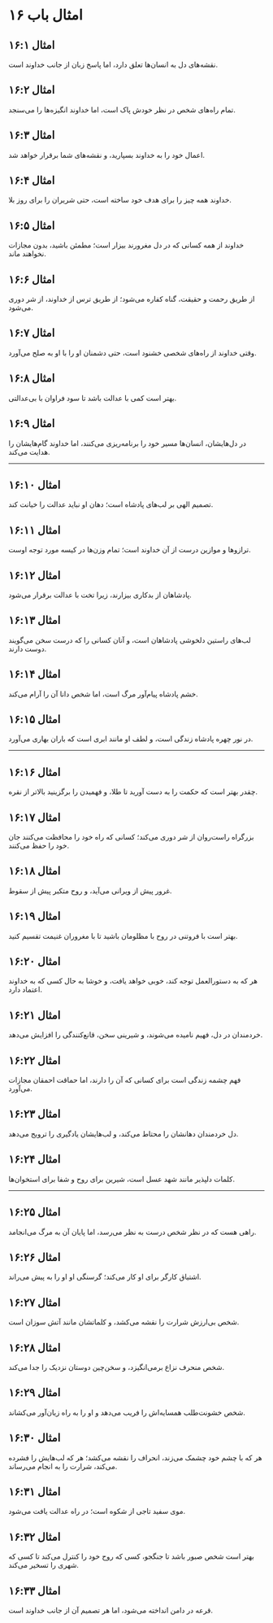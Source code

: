 # امثال باب ۱۶

## امثال ۱۶:۱

نقشه‌های دل به انسان‌ها تعلق دارد، اما پاسخ زبان از جانب خداوند است.

## امثال ۱۶:۲

تمام راه‌های شخص در نظر خودش پاک است، اما خداوند انگیزه‌ها را می‌سنجد.

## امثال ۱۶:۳

اعمال خود را به خداوند بسپارید، و نقشه‌های شما برقرار خواهد شد.

## امثال ۱۶:۴

خداوند همه چیز را برای هدف خود ساخته است، حتی شریران را برای روز بلا.

## امثال ۱۶:۵

خداوند از همه کسانی که در دل مغرورند بیزار است؛ مطمئن باشید، بدون مجازات نخواهند ماند.

## امثال ۱۶:۶

از طریق رحمت و حقیقت، گناه کفاره می‌شود؛ از طریق ترس از خداوند، از شر دوری می‌شود.

## امثال ۱۶:۷

وقتی خداوند از راه‌های شخصی خشنود است، حتی دشمنان او را با او به صلح می‌آورد.

## امثال ۱۶:۸

بهتر است کمی با عدالت باشد تا سود فراوان با بی‌عدالتی.

## امثال ۱۶:۹

در دل‌هایشان، انسان‌ها مسیر خود را برنامه‌ریزی می‌کنند، اما خداوند گام‌هایشان را هدایت می‌کند.

---

## امثال ۱۶:۱۰

تصمیم الهی بر لب‌های پادشاه است؛ دهان او نباید عدالت را خیانت کند.

## امثال ۱۶:۱۱

ترازوها و موازین درست از آن خداوند است؛ تمام وزن‌ها در کیسه مورد توجه اوست.

## امثال ۱۶:۱۲

پادشاهان از بدکاری بیزارند، زیرا تخت با عدالت برقرار می‌شود.

## امثال ۱۶:۱۳

لب‌های راستین دلخوشی پادشاهان است، و آنان کسانی را که درست سخن می‌گویند دوست دارند.

## امثال ۱۶:۱۴

خشم پادشاه پیام‌آور مرگ است، اما شخص دانا آن را آرام می‌کند.

## امثال ۱۶:۱۵

در نور چهره پادشاه زندگی است، و لطف او مانند ابری است که باران بهاری می‌آورد.

---

## امثال ۱۶:۱۶

چقدر بهتر است که حکمت را به دست آورید تا طلا، و فهمیدن را برگزینید بالاتر از نقره.

## امثال ۱۶:۱۷

بزرگراه راست‌روان از شر دوری می‌کند؛ کسانی که راه خود را محافظت می‌کنند جان خود را حفظ می‌کنند.

## امثال ۱۶:۱۸

غرور پیش از ویرانی می‌آید، و روح متکبر پیش از سقوط.

## امثال ۱۶:۱۹

بهتر است با فروتنی در روح با مظلومان باشید تا با مغروران غنیمت تقسیم کنید.

## امثال ۱۶:۲۰

هر که به دستورالعمل توجه کند، خوبی خواهد یافت، و خوشا به حال کسی که به خداوند اعتماد دارد.

## امثال ۱۶:۲۱

خردمندان در دل، فهیم نامیده می‌شوند، و شیرینی سخن، قانع‌کنندگی را افزایش می‌دهد.

## امثال ۱۶:۲۲

فهم چشمه زندگی است برای کسانی که آن را دارند، اما حماقت احمقان مجازات می‌آورد.

## امثال ۱۶:۲۳

دل خردمندان دهانشان را محتاط می‌کند، و لب‌هایشان یادگیری را ترویج می‌دهد.

## امثال ۱۶:۲۴

کلمات دلپذیر مانند شهد عسل است، شیرین برای روح و شفا برای استخوان‌ها.

---

## امثال ۱۶:۲۵

راهی هست که در نظر شخص درست به نظر می‌رسد، اما پایان آن به مرگ می‌انجامد.

## امثال ۱۶:۲۶

اشتیاق کارگر برای او کار می‌کند؛ گرسنگی او او را به پیش می‌راند.

## امثال ۱۶:۲۷

شخص بی‌ارزش شرارت را نقشه می‌کشد، و کلماتشان مانند آتش سوزان است.

## امثال ۱۶:۲۸

شخص منحرف نزاع برمی‌انگیزد، و سخن‌چین دوستان نزدیک را جدا می‌کند.

## امثال ۱۶:۲۹

شخص خشونت‌طلب همسایه‌اش را فریب می‌دهد و او را به راه زیان‌آور می‌کشاند.

## امثال ۱۶:۳۰

هر که با چشم خود چشمک می‌زند، انحراف را نقشه می‌کشد؛ هر که لب‌هایش را فشرده می‌کند، شرارت را به انجام می‌رساند.

## امثال ۱۶:۳۱

موی سفید تاجی از شکوه است؛ در راه عدالت یافت می‌شود.

## امثال ۱۶:۳۲

بهتر است شخص صبور باشد تا جنگجو، کسی که روح خود را کنترل می‌کند تا کسی که شهری را تسخیر می‌کند.

## امثال ۱۶:۳۳

قرعه در دامن انداخته می‌شود، اما هر تصمیم آن از جانب خداوند است.
